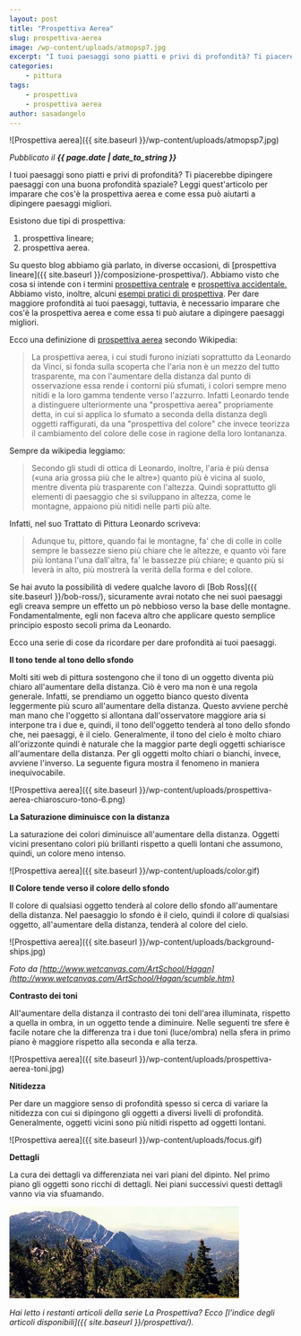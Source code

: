 ```yaml
---
layout: post
title: "Prospettiva Aerea"
slug: prospettiva-aerea
image: /wp-content/uploads/atmopsp7.jpg
excerpt: "I tuoi paesaggi sono piatti e privi di profondità? Ti piacerebbe dipingere paesaggi con una buona profondità spaziale? Leggi quest&#039;articolo per imparare"
categories:
    - pittura
tags:
    - prospettiva
    - prospettiva aerea
author: sasadangelo
---
```


![Prospettiva aerea]({{ site.baseurl }}/wp-content/uploads/atmopsp7.jpg)

_Pubblicato il **{{ page.date | date_to_string }}**_

I tuoi paesaggi sono piatti e privi di profondità? Ti piacerebbe dipingere paesaggi con una buona profondità spaziale? Leggi quest'articolo per imparare che cos'è la prospettiva aerea e come essa può aiutarti a dipingere paesaggi migliori.

Esistono due tipi di prospettiva:

1. prospettiva lineare;
2. prospettiva aerea.

Su questo blog abbiamo già parlato, in diverse occasioni, di [prospettiva lineare]({{ site.baseurl }}/composizione-prospettiva/). Abbiamo visto che cosa si intende con i termini [prospettiva centrale](/prospettiva-centrale/) e [prospettiva accidentale.](/prospettiva-accidentale/) Abbiamo visto, inoltre, alcuni [esempi pratici di prospettiva](/disegnare-paesaggio-cittadino-prospettiva-accidentale/). Per dare maggiore profondità ai tuoi paesaggi, tuttavia, è necessario imparare che cos'è la prospettiva aerea e come essa ti può aiutare a dipingere paesaggi migliori.

Ecco una definizione di [prospettiva aerea](https://it.wikipedia.org/wiki/Prospettiva_aerea) secondo Wikipedia:

> La prospettiva aerea, i cui studi furono iniziati soprattutto da Leonardo da Vinci, si fonda sulla scoperta che l'aria non è un mezzo del tutto trasparente, ma con l'aumentare della distanza dal punto di osservazione essa rende i contorni più sfumati, i colori sempre meno nitidi e la loro gamma tendente verso l'azzurro. Infatti Leonardo tende a distinguere ulteriormente una "prospettiva aerea" propriamente detta, in cui si applica lo sfumato a seconda della distanza degli oggetti raffigurati, da una "prospettiva del colore" che invece teorizza il cambiamento del colore delle cose in ragione della loro lontananza.

Sempre da wikipedia leggiamo:

> Secondo gli studi di ottica di Leonardo, inoltre, l'aria è più densa («una aria grossa più che le altre») quanto più è vicina al suolo, mentre diventa più trasparente con l'altezza. Quindi soprattutto gli elementi di paesaggio che si sviluppano in altezza, come le montagne, appaiono più nitidi nelle parti più alte.

Infatti, nel suo Trattato di Pittura Leonardo scriveva:

> Adunque tu, pittore, quando fai le montagne, fa' che di colle in colle sempre le bassezze sieno più chiare che le altezze, e quanto vòi fare più lontana l'una dall'altra, fa' le bassezze più chiare; e quanto più si leverà in alto, più mostrerà la verità della forma e del colore.

Se hai avuto la possibilità di vedere qualche lavoro di [Bob Ross]({{ site.baseurl }}/bob-ross/), sicuramente avrai notato che nei suoi paesaggi egli creava sempre un effetto un pò nebbioso verso la base delle montagne. Fondamentalmente, egli non faceva altro che applicare questo semplice principio esposto secoli prima da Leonardo.

Ecco una serie di cose da ricordare per dare profondità ai tuoi paesaggi.

**Il tono tende al tono dello sfondo**

Molti siti web di pittura sostengono che il tono di un oggetto diventa più chiaro all'aumentare della distanza. Ciò è vero ma non è una regola generale. Infatti, se prendiamo un oggetto bianco questo diventa leggermente più scuro all'aumentare della distanza. Questo avviene perchè man mano che l'oggetto si allontana dall'osservatore maggiore aria si interpone tra i due e, quindi, il tono dell'oggetto tenderà al tono dello sfondo che, nei paesaggi, è il cielo. Generalmente, il tono del cielo è molto chiaro all'orizzonte quindi è naturale che la maggior parte degli oggetti schiarisce all'aumentare della distanza. Per gli oggetti molto chiari o bianchi, invece, avviene l'inverso. La seguente figura mostra il fenomeno in maniera inequivocabile.

![Prospettiva aerea]({{ site.baseurl }}/wp-content/uploads/prospettiva-aerea-chiaroscuro-tono-6.png)

**La Saturazione diminuisce con la distanza**

La saturazione dei colori diminuisce all'aumentare della distanza. Oggetti vicini presentano colori più brillanti rispetto a quelli lontani che assumono, quindi, un colore meno intenso.

![Prospettiva aerea]({{ site.baseurl }}/wp-content/uploads/color.gif)

**Il Colore tende verso il colore dello sfondo**

Il colore di qualsiasi oggetto tenderà al colore dello sfondo all'aumentare della distanza. Nel paesaggio lo sfondo è il cielo, quindi il colore di qualsiasi oggetto, all'aumentare della distanza, tenderà al colore del cielo.

![Prospettiva aerea]({{ site.baseurl }}/wp-content/uploads/background-ships.jpg)

_Foto da [http://www.wetcanvas.com/ArtSchool/Hagan](http://www.wetcanvas.com/ArtSchool/Hagan/scumble.htm)_

**Contrasto dei toni**

All'aumentare della distanza il contrasto dei toni dell'area illuminata, rispetto a quella in ombra, in un oggetto tende a diminuire. Nelle seguenti tre sfere è facile notare che la differenza tra i due toni (luce/ombra) nella sfera in primo piano è maggiore rispetto alla seconda e alla terza.

![Prospettiva aerea]({{ site.baseurl }}/wp-content/uploads/prospettiva-aerea-toni.jpg)

**Nitidezza**

Per dare un maggiore senso di profondità spesso si cerca di variare la nitidezza con cui si dipingono gli oggetti a diversi livelli di profondità. Generalmente, oggetti vicini sono più nitidi rispetto ad oggetti lontani.

![Prospettiva aerea]({{ site.baseurl }}/wp-content/uploads/focus.gif)

**Dettagli**

La cura dei dettagli va differenziata nei vari piani del dipinto. Nel primo piano gli oggetti sono ricchi di dettagli. Nei piani successivi questi dettagli vanno via via sfuamando.

![atmopsp7](/wp-content/uploads/atmopsp7.jpg)

_Hai letto i restanti articoli della serie La Prospettiva? Ecco [l’indice degli articoli disponibili]({{ site.baseurl }}/prospettiva/)._
